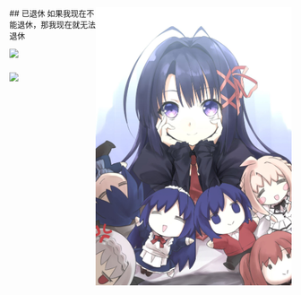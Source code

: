 <img src="https://github.com/dongzhuo375/dongzhuo375/blob/main/img/A.jpg?raw=true" align="right" width="350" />
## 已退休
如果我现在不能退休，那我现在就无法退休

![](https://github-readme-stats.vercel.app/api?username=dongzhuo375&show_icons=true)
##### 
<img src="https://github-readme-stats.vercel.app/api/top-langs/?username=dongzhuo375&layout=compact&hide_border=true" align="bottom" />  
